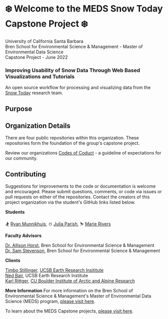 # ❄️ Welcome to the MEDS Snow Today Capstone Project ❄️

University of California Santa Barbara<br>
Bren School for Environmental Science & Management - Master of Environmental Data Science <br>
Capstone Project - June 2022

### Improving Usability of Snow Data Through Web Based Visualizations and Tutorials
An open source workflow for processing and visualizing data from the [Snow Today](https://nsidc.org/reports/snow-today) research team. 

## Purpose



## Organization Details

There are four public repositories within this organization. These repositories form the foundation of the group's capstone project. 

Review our organizations [Codes of Coduct](https://github.com/MEDSsnowtoday/.github/blob/main/CODE_OF_CONDUCT.md) - a guideline of expectations for our community.

## Contributing

Suggestions for improvements to the code or documentation is welcome and encouraged. Please submit questions, comments, or code via issues or pull requests on either of the repositories. Contact the creators of this project organization via the student's GitHub links listed below. 

**Students**

🏂 [Ryan Munnikhuis](https://github.com/RyanMunnikhuis), ☃️ [Julia Parish](https://github.com/juliaparish), ⛷️ [Marie Rivers](https://github.com/marierivers)

**Faculty Advisors**

[Dr. Allison Horst](https://github.com/allisonhorst), Bren School for Environmental Science & Management<br>
[Dr. Sam Stevenson](https://github.com/samanthastevenson), Bren School for Environmental Science & Management

**Clients**

[Timbo Stillinger](https://github.com/Timbo-Stillinger), [UCSB Earth Research Insititute](https://www.eri.ucsb.edu/)<br>
[Ned Bair](https://github.com/edwardbair), UCSB Earth Research Institute<br>
[Karl Rittger](https://github.com/krittger), [CU Boulder Institute of Arctic and Alpine Research](https://instaar.colorado.edu/)

**More Information**
For more information on the Bren School of Environmental Science & Management's Master of Environmental Data Science (MEDS) program, [please visit here](https://bren.ucsb.edu/masters-programs/master-environmental-data-science).

To learn about the MEDS Capstone projects, [please visit here](https://bren.ucsb.edu/masters-programs/master-environmental-data-science/meds-capstone-projects).

